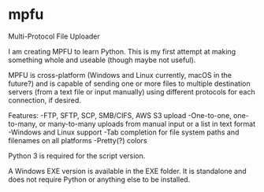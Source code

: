 # mpfu
Multi-Protocol File Uploader

I am creating MPFU to learn Python. This is my first attempt at making something whole and useable (though maybe not useful). 

MPFU is cross-platform (Windows and Linux currently, macOS in the future?) and is capable of sending one or more files to multiple destination servers (from a text file or input manually) using different protocols for each connection, if desired. 

Features:
-FTP, SFTP, SCP, SMB/CIFS, AWS S3 upload
-One-to-one, one-to-many, or many-to-many uploads from manual input or a list in text format
-Windows and Linux support
-Tab completion for file system paths and filenames on all platforms
-Pretty(?) colors

Python 3 is required for the script version.

A Windows EXE version is available in the EXE folder. It is standalone and does not require Python or anything else to be installed.

